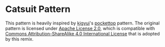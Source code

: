 # Catsuit Pattern

This pattern is heavily inspired by [kigyui](https://github.com/kigyui)'s [pockettop](https://github.com/kigyui/latexpatterns/tree/master/pockettop) pattern. 
The original pattern is licensed under [Apache License 2.0](https://github.com/kigyui/latexpatterns/blob/f27d298ae18e1d6cc828de85d84cb9d3f82c007b/LICENSE), 
which is compatible with [Commons Attribution-ShareAlike 4.0 International License](https://github.com/tabjy/patterns/blob/master/LICENSE) that is adopted by this remix.


